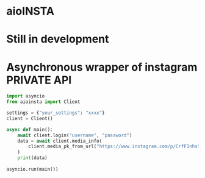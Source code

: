# aioINSTA

# Still in development

# Asynchronous wrapper of instagram PRIVATE API

```python
import asyncio
from aioinsta import Client

settings = {"your_settings": "xxxx"}
client = Client()

async def main():
    await client.login("username", "password")
    data = await client.media_info(
        client.media_pk_from_url("https://www.instagram.com/p/CrfF1nhslH4")
    )
    print(data)
    
asyncio.run(main())
```